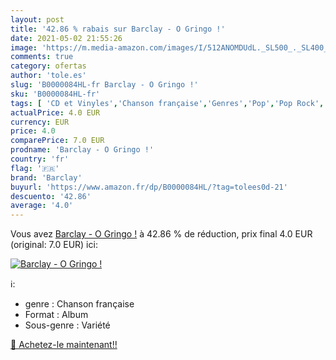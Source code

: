 ```yaml
---
layout: post
title: '42.86 % rabais sur Barclay - O Gringo !'
date: 2021-05-02 21:55:26
image: 'https://m.media-amazon.com/images/I/512ANOMDUdL._SL500_._SL400_.jpg'
comments: true
category: ofertas
author: 'tole.es'
slug: 'B0000084HL-fr Barclay - O Gringo !'
sku: 'B0000084HL-fr'
tags: [ 'CD et Vinyles','Chanson française','Genres','Pop','Pop Rock','barclay', ]
actualPrice: 4.0 EUR
currency: EUR
price: 4.0
comparePrice: 7.0 EUR
prodname: 'Barclay - O Gringo !'
country: 'fr'
flag: '🇫🇷'
brand: 'Barclay'
buyurl: 'https://www.amazon.fr/dp/B0000084HL/?tag=tolees0d-21'
descuento: '42.86'
average: '4.0'
---
```


Vous avez [Barclay - O Gringo !](https://www.amazon.fr/dp/B0000084HL/?tag=tolees0d-21)  à  42.86 % de réduction, prix final  4.0 EUR (original: 7.0 EUR) ici:

[![Barclay - O Gringo !](https://m.media-amazon.com/images/I/512ANOMDUdL._SL500_._SL400_.jpg)](https://www.amazon.fr/dp/B0000084HL/?tag=tolees0d-21)

ℹ️:

- genre : Chanson française
- Format : Album
- Sous-genre : Variété

[🛒 Achetez-le maintenant!!](https://www.amazon.fr/dp/B0000084HL/?tag=tolees0d-21)
